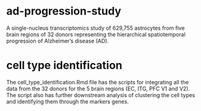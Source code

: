 # ad-progression-study
A single-nucleus transcriptomics study of 629,755 astrocytes from five brain regions of 32 donors representing the hierarchical spatiotemporal progression of Alzheimer’s disease (AD).

# cell type identification
The cell_type_identification.Rmd file has the scripts for integrating all the data from the 32 donors for the 5 brain regions (EC, ITG, PFC V1 and V2). The script also has further downstream analysis of clustering the cell types and identifying them through the markers genes. 

